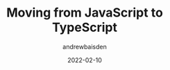 ---
author: andrewbaisden
date: 2022-02-10
publisher: thepracticaldev
tags:
  - javascript
  - typescript
target_url: https://dev.to/andrewbaisden/moving-from-javascript-to-typescript-40ac
title: Moving from JavaScript to TypeScript
---